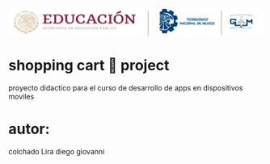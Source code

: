  <center>
<img src= "./md/images/ITGAMBanner.png" alt= Itgam Banner">
</center>

 # shopping cart 🛒 project

 proyecto didactico para el curso de
 desarrollo de apps en dispositivos moviles

 # autor:
 colchado Lira diego giovanni 